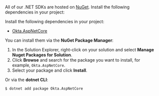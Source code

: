 All of our .NET SDKs are hosted on [NuGet](https://www.nuget.org/). Install the following dependencies in your project:

Install the following dependencies in your project:

* [Okta.AspNetCore](https://www.nuget.org/packages/Okta.AspNetCore)

You can install them via the **NuGet Package Manager**:

1. In the Solution Explorer, right-click on your solution and select **Manage Nuget Packages for Solution**.
1. Click **Browse** and search for the package you want to install, for example, `Okta.AspNetCore`.
1. Select your package and click **Install**.

Or via the **dotnet CLI**:

`$ dotnet add package Okta.AspNetCore`